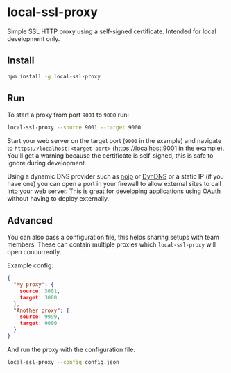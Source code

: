 local-ssl-proxy
===============

Simple SSL HTTP proxy using a self-signed certificate. Intended for local development only.

Install
-------
```sh
npm install -g local-ssl-proxy
```

Run
---
To start a proxy from port `9001` to `9000` run:
```sh
local-ssl-proxy --source 9001 --target 9000
```

Start your web server on the target port (`9000` in the example) and navigate to `https://localhost:<target-port>` ([https://localhost:9001](https://localhost:9001) in the example). You'll get a warning because the certificate is self-signed, this is safe to ignore during development.

Using a dynamic DNS provider such as [noip](http://www.noip.com/personal/) or [DynDNS](http://dyn.com/dns/) or a static IP (if you have one) you can open a port in your firewall to allow external sites to call into your web server. This is great for developing applications using [OAuth](http://oauth.net/) without having to deploy externally.

Advanced
--------
You can also pass a configuration file, this helps sharing setups with team members. These can contain multiple proxies which `local-ssl-proxy` will open concurrently.

Example config:
```json
{
  "My proxy": {
    source: 3001,
    target: 3000
  },
  "Another proxy": {
    source: 9999,
    target: 9000
  }
}
```

And run the proxy with the configuration file:
```sh
local-ssl-proxy --config config.json
```
